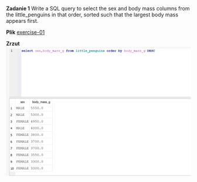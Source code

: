 **Zadanie 1**
Write a SQL query to select the sex and body mass columns from the little_penguins in that order, sorted such that the largest body mass appears first.

**Plik**
[exercise-01](./exercise-01.txt)

**Zrzut**
![exercise-01](./screenshots/exercise-01.png)